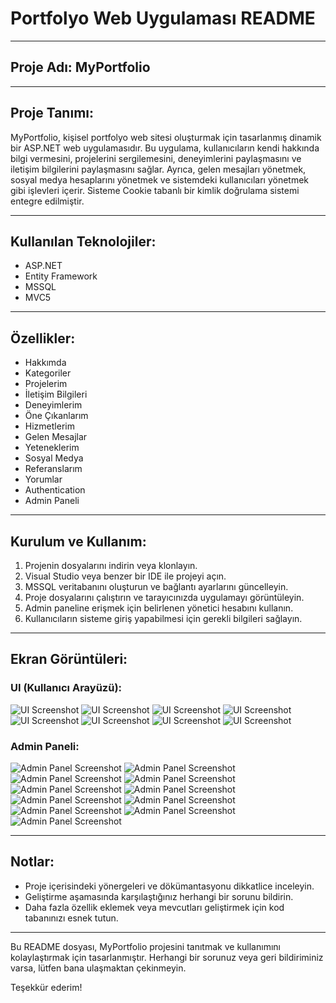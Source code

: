 <h1>Portfolyo Web Uygulaması README</h1>

<hr>

<h2>Proje Adı: MyPortfolio</h2>

<hr>

<h2>Proje Tanımı:</h2>
<p>MyPortfolio, kişisel portfolyo web sitesi oluşturmak için tasarlanmış dinamik bir ASP.NET web uygulamasıdır. Bu uygulama, kullanıcıların kendi hakkında bilgi vermesini, projelerini sergilemesini, deneyimlerini paylaşmasını ve iletişim bilgilerini paylaşmasını sağlar. Ayrıca, gelen mesajları yönetmek, sosyal medya hesaplarını yönetmek ve sistemdeki kullanıcıları yönetmek gibi işlevleri içerir. Sisteme Cookie tabanlı bir kimlik doğrulama sistemi entegre edilmiştir.</p>

<hr>

<h2>Kullanılan Teknolojiler:</h2>
<ul>
    <li>ASP.NET</li>
    <li>Entity Framework</li>
    <li>MSSQL</li>
    <li>MVC5</li>
</ul>

<hr>

<h2>Özellikler:</h2>
<ul>
    <li>Hakkımda</li>
    <li>Kategoriler</li>
    <li>Projelerim</li>
    <li>İletişim Bilgileri</li>
    <li>Deneyimlerim</li>
    <li>Öne Çıkanlarım</li>
    <li>Hizmetlerim</li>
    <li>Gelen Mesajlar</li>
    <li>Yeteneklerim</li>
    <li>Sosyal Medya</li>
    <li>Referanslarım</li>
    <li>Yorumlar</li>
    <li>Authentication</li>
    <li>Admin Paneli</li>
</ul>

<hr>

<h2>Kurulum ve Kullanım:</h2>
<ol>
    <li>Projenin dosyalarını indirin veya klonlayın.</li>
    <li>Visual Studio veya benzer bir IDE ile projeyi açın.</li>
    <li>MSSQL veritabanını oluşturun ve bağlantı ayarlarını güncelleyin.</li>
    <li>Proje dosyalarını çalıştırın ve tarayıcınızda uygulamayı görüntüleyin.</li>
    <li>Admin paneline erişmek için belirlenen yönetici hesabını kullanın.</li>
    <li>Kullanıcıların sisteme giriş yapabilmesi için gerekli bilgileri sağlayın.</li>
</ol>

<hr>

<h2>Ekran Görüntüleri:</h2>

<h3>UI (Kullanıcı Arayüzü):</h3>
<img src="https://i.hizliresim.com/oc6toac.png" alt="UI Screenshot">
<img src="https://i.hizliresim.com/7idcwxg.png" alt="UI Screenshot">
<img src="https://i.hizliresim.com/e62w34n.png" alt="UI Screenshot">
<img src="https://i.hizliresim.com/kulrycw.png" alt="UI Screenshot">
<img src="https://i.hizliresim.com/n2youmh.png" alt="UI Screenshot">
<img src="https://i.hizliresim.com/8ic09ng.png" alt="UI Screenshot">
<img src="https://i.hizliresim.com/hy3tqml.png" alt="UI Screenshot">
<img src="https://i.hizliresim.com/26j0qqt.png" alt="UI Screenshot">
<h3>Admin Paneli:</h3>
<img src="https://i.hizliresim.com/pgwc6jm.png" alt="Admin Panel Screenshot">
<img src="https://i.hizliresim.com/r89iu2w.png" alt="Admin Panel Screenshot">
<img src="https://i.hizliresim.com/ex310rp.png" alt="Admin Panel Screenshot">
<img src="https://i.hizliresim.com/pm87g01.png" alt="Admin Panel Screenshot">
<img src="https://i.hizliresim.com/pxnilsv.png" alt="Admin Panel Screenshot">
<img src="https://i.hizliresim.com/kkqreot.png" alt="Admin Panel Screenshot">
<img src="https://hizliresim.com/to2bbqf" alt="Admin Panel Screenshot">
<img src="https://i.hizliresim.com/6aelld0.png" alt="Admin Panel Screenshot">
<img src="https://i.hizliresim.com/p1j6nww.png" alt="Admin Panel Screenshot">
<img src="https://i.hizliresim.com/ls5tvtw.png" alt="Admin Panel Screenshot">
<img src="https://i.hizliresim.com/mwccniu.png" alt="Admin Panel Screenshot">
<hr>

<h2>Notlar:</h2>
<ul>
    <li>Proje içerisindeki yönergeleri ve dökümantasyonu dikkatlice inceleyin.</li>
    <li>Geliştirme aşamasında karşılaştığınız herhangi bir sorunu bildirin.</li>
    <li>Daha fazla özellik eklemek veya mevcutları geliştirmek için kod tabanınızı esnek tutun.</li>
</ul>

<hr>

<p>Bu README dosyası, MyPortfolio projesini tanıtmak ve kullanımını kolaylaştırmak için tasarlanmıştır. Herhangi bir sorunuz veya geri bildiriminiz varsa, lütfen bana ulaşmaktan çekinmeyin.</p>

<p>Teşekkür ederim!</p>
